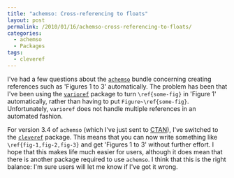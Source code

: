 ```yaml
---
title: "achemso: Cross-referencing to floats"
layout: post
permalink: /2010/01/16/achemso-cross-referencing-to-floats/
categories:
  - achemso
  - Packages
tags:
  - cleveref
---
```

I've had a few questions about the [`achemso`](https://ctan.org/pkg/achemso) bundle concerning creating references such as 'Figures 1 to 3' automatically. The problem has been that I've been using the [`varioref`](https://ctan.org/pkg/varioref) package to turn `\ref{some-fig}` in 'Figure 1' automatically, rather than having to put `Figure~\ref{some-fig}`. Unfortunately, `varioref` does not handle multiple references in an automated fashion.

For version 3.4 of `achemso` (which I've just sent to [CTAN](https://www.ctan.org)), I've switched to the [`cleveref`](https://ctan.org/pkg/cleveref) package. This means that you can now write something like `\ref{fig-1,fig-2,fig-3}` and get 'Figures 1 to 3' without further effort. I hope that this makes life much easier for users, although it does mean that there is another package required to use `achemso`. I think that this is the right balance: I'm sure users will let me know if I've got it wrong.
